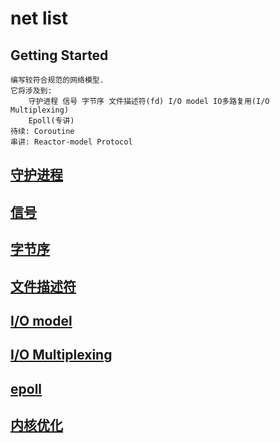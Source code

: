 # net list
## Getting Started
```
编写较符合规范的网络模型.
它将涉及到:
    守护进程 信号 字节序 文件描述符(fd) I/O model IO多路复用(I/O Multiplexing)
    Epoll(专讲)
待续: Coroutine
串讲: Reactor-model Protocol
```

## [守护进程](daemon/readme.md)
## [信号](signal/readme.md)
## [字节序](endian/byte-order.md)
## [文件描述符](fd/readme.md)
## [I/O model](io-model/readme.md)
## [I/O Multiplexing](io-multiplexing/readme.md)
## [epoll]()
## [内核优化](Linux/optimization.md)
